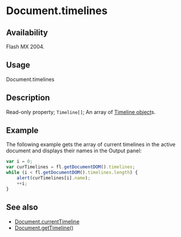 # Document.timelines

## Availability

Flash MX 2004.

## Usage

Document.timelines

## Description

Read-only property; `Timeline[]`; An array of [Timeline object](../Timeline_object/Timeline_summary.md)s.

## Example

The following example gets the array of current timelines in the active document and displays their names in the Output panel:

```javascript
var i = 0;
var curTimelines = fl.getDocumentDOM().timelines;
while (i < fl.getDocumentDOM().timelines.length) {
    alert(curTimelines[i].name);
    ++i;
}
```

## See also

- [Document.currentTimeline](../Document_object/Document39.md)
- [Document.getTimeline()](../Document_object/Document88.md)
